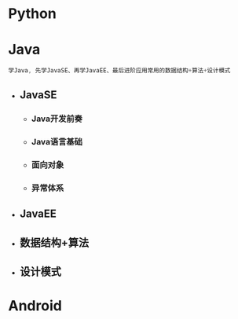 # Python

# Java

```java
学Java, 先学JavaSE、再学JavaEE、最后进阶应用常用的数据结构+算法+设计模式
```

* ## JavaSE

  * ### Java开发前奏
  * ### Java语言基础
  * ### 面向对象
  * ### 异常体系
* ## JavaEE
* ## 数据结构+算法
* ## 设计模式

# Android



